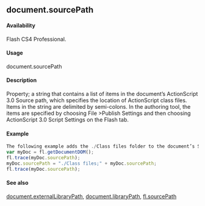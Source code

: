 ## document.sourcePath

#### Availability

Flash CS4 Professional.

#### Usage

document.sourcePath

#### Description

Property; a string that contains a list of items in the document’s ActionScript 3.0 Source path, which specifies the location of ActionScript class files. Items in the string are delimited by semi-colons. In the authoring tool, the items are specified by choosing File >Publish Settings and then choosing ActionScript 3.0 Script Settings on the Flash tab.

#### Example

```javascript
The following example adds the ./Class files folder to the document’s Source path:
var myDoc = fl.getDocumentDOM(); 
fl.trace(myDoc.sourcePath);
myDoc.sourcePath = "./Class files;" + myDoc.sourcePath; 
fl.trace(myDoc.sourcePath);

```
#### See also

[document.externalLibraryPath](../Document_object/docume69.md), [document.libraryPath](../Document_object/docume99.md), [fl.sourcePath](../flash_object_(fl)/fl72.md)
